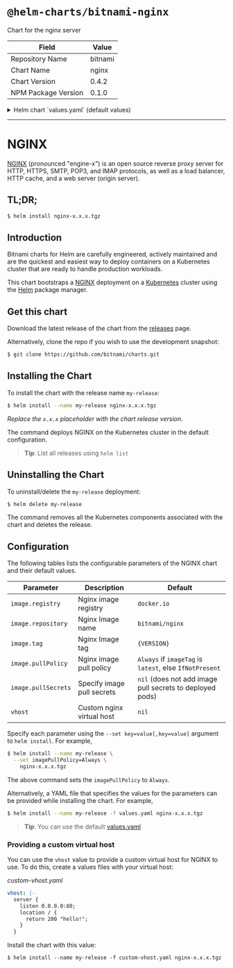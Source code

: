 # `@helm-charts/bitnami-nginx`

Chart for the nginx server

| Field               | Value   |
| ------------------- | ------- |
| Repository Name     | bitnami |
| Chart Name          | nginx   |
| Chart Version       | 0.4.2   |
| NPM Package Version | 0.1.0   |

<details>

<summary>Helm chart `values.yaml` (default values)</summary>

```yaml
## Bitnami NGINX image version
## ref: https://hub.docker.com/r/bitnami/nginx/tags/
##
image:
  registry: docker.io
  repository: bitnami/nginx
  tag: 1.10.2
  ## Specify a imagePullPolicy
  ## Defaults to 'Always' if image tag is 'latest', else set to 'IfNotPresent'
  ## ref: http://kubernetes.io/docs/user-guide/images/#pre-pulling-images
  ##
  pullPolicy: IfNotPresent
  ## Optionally specify an array of imagePullSecrets.
  ## Secrets must be manually created in the namespace.
  ## ref: https://kubernetes.io/docs/tasks/configure-pod-container/pull-image-private-registry/
  ##
  # pullSecrets:
  #   - myRegistrKeySecretName

## Specify a imagePullPolicy
## ref: http://kubernetes.io/docs/user-guide/images/#pre-pulling-images
##
imagePullPolicy: IfNotPresent
# vhost: |-
#   # example PHP-FPM vhost
#   server {
#     listen 0.0.0.0:80;
#     root /app;
#     location / {
#       index index.html index.php;
#     }
#     location ~ \.php$ {
#       fastcgi_pass phpfpm-server:9000;
#       fastcgi_index index.php;
#       include fastcgi.conf;
#     }
#   }
```

</details>

---

# NGINX

[NGINX](https://nginx.org) (pronounced "engine-x") is an open source reverse proxy server for HTTP, HTTPS, SMTP, POP3, and IMAP protocols, as well as a load balancer, HTTP cache, and a web server (origin server).

## TL;DR;

```bash
$ helm install nginx-x.x.x.tgz
```

## Introduction

Bitnami charts for Helm are carefully engineered, actively maintained and are the quickest and easiest way to deploy containers on a Kubernetes cluster that are ready to handle production workloads.

This chart bootstraps a [NGINX](https://github.com/bitnami/bitnami-docker-nginx) deployment on a [Kubernetes](http://kubernetes.io) cluster using the [Helm](https://helm.sh) package manager.

## Get this chart

Download the latest release of the chart from the [releases](../../../releases) page.

Alternatively, clone the repo if you wish to use the development snapshot:

```bash
$ git clone https://github.com/bitnami/charts.git
```

## Installing the Chart

To install the chart with the release name `my-release`:

```bash
$ helm install --name my-release nginx-x.x.x.tgz
```

_Replace the `x.x.x` placeholder with the chart release version._

The command deploys NGINX on the Kubernetes cluster in the default configuration.

> **Tip**: List all releases using `helm list`

## Uninstalling the Chart

To uninstall/delete the `my-release` deployment:

```bash
$ helm delete my-release
```

The command removes all the Kubernetes components associated with the chart and deletes the release.

## Configuration

The following tables lists the configurable parameters of the NGINX chart and their default values.

| Parameter           | Description                | Default                                                  |
| ------------------- | -------------------------- | -------------------------------------------------------- |
| `image.registry`    | Nginx image registry       | `docker.io`                                              |
| `image.repository`  | Nginx Image name           | `bitnami/nginx`                                          |
| `image.tag`         | Nginx Image tag            | `{VERSION}`                                              |
| `image.pullPolicy`  | Nginx image pull policy    | `Always` if `imageTag` is `latest`, else `IfNotPresent`  |
| `image.pullSecrets` | Specify image pull secrets | `nil` (does not add image pull secrets to deployed pods) |
| `vhost`             | Custom nginx virtual host  | `nil`                                                    |

Specify each parameter using the `--set key=value[,key=value]` argument to `helm install`. For example,

```bash
$ helm install --name my-release \
  --set imagePullPolicy=Always \
    nginx-x.x.x.tgz
```

The above command sets the `imagePullPolicy` to `Always`.

Alternatively, a YAML file that specifies the values for the parameters can be provided while installing the chart. For example,

```bash
$ helm install --name my-release -f values.yaml nginx-x.x.x.tgz
```

> **Tip**: You can use the default [values.yaml](values.yaml)

### Providing a custom virtual host

You can use the `vhost` value to provide a custom virtual host for NGINX to use.
To do this, create a values files with your virtual host:

_custom-vhost.yaml_

```yaml
vhost: |-
  server {
    listen 0.0.0.0:80;
    location / {
      return 200 "hello!";
    }
  }
```

Install the chart with this value:

```console
$ helm install --name my-release -f custom-vhost.yaml nginx-x.x.x.tgz
```
